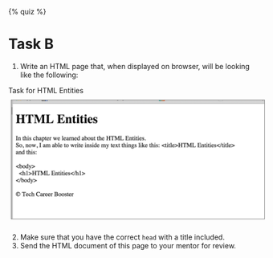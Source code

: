 {% quiz %}

# Task B

1. Write an HTML page that, when displayed on browser, will be looking like the following:

 <div id="media-container-image-Task for HTML Entities">
   <div id="media-title-image-Task for HTML Entities">Task for HTML Entities</div>
   <img src="./images/task-for-html-entities.png"
      alt="Task for HTML Entities" title="Task for HTML Entities" style="border:1px solid gray; margin: 10px 5px;"></img>
 </div>
 
2. Make sure that you have the correct <code>head</code> with a title included.
3. Send the HTML document of this page to your mentor for review.
